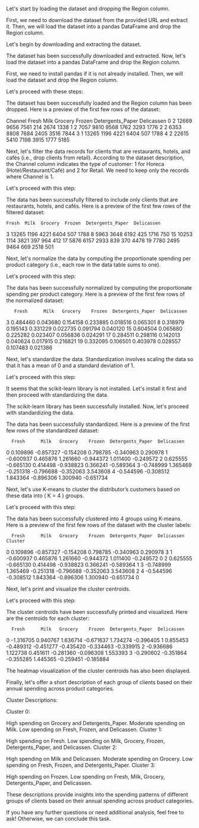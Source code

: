 Let's start by loading the dataset and dropping the Region column.


First, we need to download the dataset from the provided URL and extract it. Then, we will load the dataset into a pandas DataFrame and drop the Region column.


Let's begin by downloading and extracting the dataset.

The dataset has been successfully downloaded and extracted. Now, let's load the dataset into a pandas DataFrame and drop the Region column.


First, we need to install pandas if it is not already installed. Then, we will load the dataset and drop the Region column.


Let's proceed with these steps:

The dataset has been successfully loaded and the Region column has been dropped. Here is a preview of the first few rows of the dataset:


   Channel  Fresh  Milk  Grocery  Frozen  Detergents_Paper  Delicassen
0        2  12669  9656     7561     214              2674        1338
1        2   7057  9810     9568    1762              3293        1776
2        2   6353  8808     7684    2405              3516        7844
3        1  13265  1196     4221    6404               507        1788
4        2  22615  5410     7198    3915              1777        5185

Next, let's filter the data records for clients that are restaurants, hotels, and cafés (i.e., drop clients from retail). According to the dataset description, the Channel column indicates the type of customer: 1 for Horeca (Hotel/Restaurant/Café) and 2 for Retail. We need to keep only the records where Channel is 1.


Let's proceed with this step:

The data has been successfully filtered to include only clients that are restaurants, hotels, and cafés. Here is a preview of the first few rows of the filtered dataset:


    Fresh  Milk  Grocery  Frozen  Detergents_Paper  Delicassen
3   13265  1196     4221    6404               507        1788
8    5963  3648     6192     425              1716         750
15  10253  1114     3821     397               964         412
17   5876  6157     2933     839               370        4478
19   7780  2495     9464     669              2518         501

Next, let's normalize the data by computing the proportionate spending per product category (i.e., each row in the data table sums to one).


Let's proceed with this step:

The data has been successfully normalized by computing the proportionate spending per product category. Here is a preview of the first few rows of the normalized dataset:


       Fresh      Milk   Grocery    Frozen  Detergents_Paper  Delicassen
3   0.484460  0.043680  0.154158  0.233885          0.018516    0.065301
8   0.318979  0.195143  0.331229  0.022735          0.091794    0.040120
15  0.604504  0.065680  0.225282  0.023407          0.056836    0.024291
17  0.284511  0.298116  0.142013  0.040624          0.017915    0.216821
19  0.332095  0.106501  0.403978  0.028557          0.107483    0.021386

Next, let's standardize the data. Standardization involves scaling the data so that it has a mean of 0 and a standard deviation of 1.


Let's proceed with this step:

It seems that the scikit-learn library is not installed. Let's install it first and then proceed with standardizing the data.

The scikit-learn library has been successfully installed. Now, let's proceed with standardizing the data.

The data has been successfully standardized. Here is a preview of the first few rows of the standardized dataset:


      Fresh      Milk   Grocery    Frozen  Detergents_Paper  Delicassen
0  0.109896 -0.857327 -0.154208  0.798785         -0.340963    0.290978
1 -0.600937  0.465876  1.261660 -0.944372          1.011400   -0.249572
2  0.625555 -0.665130  0.414498 -0.938823          0.366241   -0.589364
3 -0.748999  1.365469 -0.251318 -0.796688         -0.352063    3.543608
4 -0.544596 -0.308512  1.843364 -0.896306          1.300940   -0.651734

Next, let's use K-means to cluster the distributor’s customers based on these data into ( K = 4 ) groups.


Let's proceed with this step:

The data has been successfully clustered into 4 groups using K-means. Here is a preview of the first few rows of the dataset with the cluster labels:


      Fresh      Milk   Grocery    Frozen  Detergents_Paper  Delicassen  Cluster
0  0.109896 -0.857327 -0.154208  0.798785         -0.340963    0.290978        3
1 -0.600937  0.465876  1.261660 -0.944372          1.011400   -0.249572        0
2  0.625555 -0.665130  0.414498 -0.938823          0.366241   -0.589364        1
3 -0.748999  1.365469 -0.251318 -0.796688         -0.352063    3.543608        2
4 -0.544596 -0.308512  1.843364 -0.896306          1.300940   -0.651734        0

Next, let's print and visualize the cluster centroids.


Let's proceed with this step:

The cluster centroids have been successfully printed and visualized. Here are the centroids for each cluster:


      Fresh      Milk   Grocery    Frozen  Detergents_Paper  Delicassen
0 -1.316705  0.940767  1.636714 -0.671637          1.734274   -0.396405
1  0.855453 -0.489312 -0.451277 -0.435420         -0.334463   -0.339915
2 -0.936686  1.122738  0.451611 -0.281360         -0.096308    1.553393
3 -0.290602 -0.351864 -0.355285  1.445365         -0.259451   -0.185884

The heatmap visualization of the cluster centroids has also been displayed.


Finally, let's offer a short description of each group of clients based on their annual spending across product categories.


Cluster Descriptions:

Cluster 0:

High spending on Grocery and Detergents_Paper.
Moderate spending on Milk.
Low spending on Fresh, Frozen, and Delicassen.
Cluster 1:

High spending on Fresh.
Low spending on Milk, Grocery, Frozen, Detergents_Paper, and Delicassen.
Cluster 2:

High spending on Milk and Delicassen.
Moderate spending on Grocery.
Low spending on Fresh, Frozen, and Detergents_Paper.
Cluster 3:

High spending on Frozen.
Low spending on Fresh, Milk, Grocery, Detergents_Paper, and Delicassen.

These descriptions provide insights into the spending patterns of different groups of clients based on their annual spending across product categories.


If you have any further questions or need additional analysis, feel free to ask! Otherwise, we can conclude this task.